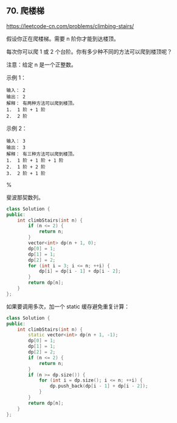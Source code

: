 ## 70. 爬楼梯

https://leetcode-cn.com/problems/climbing-stairs/

假设你正在爬楼梯。需要 n 阶你才能到达楼顶。

每次你可以爬 1 或 2 个台阶。你有多少种不同的方法可以爬到楼顶呢？

注意：给定 n 是一个正整数。

示例 1：

```
输入： 2
输出： 2
解释： 有两种方法可以爬到楼顶。
1.  1 阶 + 1 阶
2.  2 阶
```

示例 2：

```
输入： 3
输出： 3
解释： 有三种方法可以爬到楼顶。
1.  1 阶 + 1 阶 + 1 阶
2.  1 阶 + 2 阶
3.  2 阶 + 1 阶
```

%


斐波那契数列。

```cpp
class Solution {
public:
    int climbStairs(int n) {
        if (n <= 2) {
            return n;
        }
        vector<int> dp(n + 1, 0);
        dp[0] = 1;
        dp[1] = 1;
        dp[2] = 2;
        for (int i = 3; i <= n; ++i) {
            dp[i] = dp[i - 1] + dp[i - 2];
        }
        return dp[n];
    }
};
```

如果要调用多次，加一个 static 缓存避免重复计算：

```cpp
class Solution {
public:
    int climbStairs(int n) {
        static vector<int> dp(n + 1, -1);
        dp[0] = 1;
        dp[1] = 1;
        dp[2] = 2;
        if (n <= 2) {
            return n;
        }
        if (n >= dp.size()) {
            for (int i = dp.size(); i <= n; ++i) {
                dp.push_back(dp[i - 1] + dp[i - 2]);
            }
        }
        return dp[n];
    }
};
```
